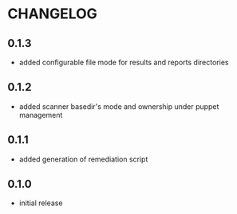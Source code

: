 # CHANGELOG

## 0.1.3

* added configurable file mode for results and reports directories

## 0.1.2

* added scanner basedir's mode and ownership under puppet management

## 0.1.1

* added generation of remediation script

## 0.1.0

* initial release
